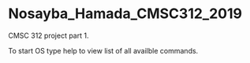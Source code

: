 # Nosayba_Hamada_CMSC312_2019

CMSC 312 project part 1.

To start OS type help to view list of all availble commands.
